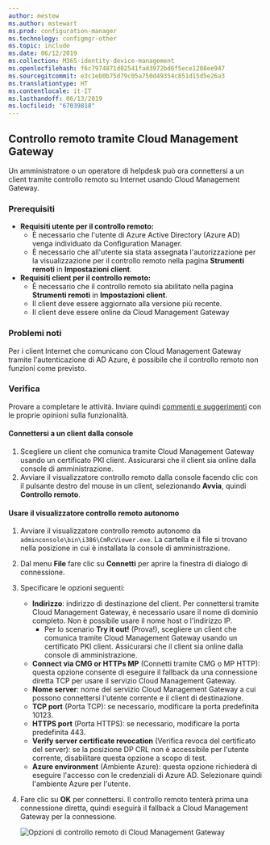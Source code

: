 ```yaml
---
author: mestew
ms.author: mstewart
ms.prod: configuration-manager
ms.technology: configmgr-other
ms.topic: include
ms.date: 06/12/2019
ms.collection: M365-identity-device-management
ms.openlocfilehash: f6c7974871d02541fad3972bd6f5ece1208ee947
ms.sourcegitcommit: e3c1eb0b75d79c05a750d49354c851d15d5e26a3
ms.translationtype: HT
ms.contentlocale: it-IT
ms.lasthandoff: 06/13/2019
ms.locfileid: "67039818"
---
```

## <a name="remote-control-anywhere-using-cloud-management-gateway"></a>Controllo remoto tramite Cloud Management Gateway
<!--4575930-->
Un amministratore o un operatore di helpdesk può ora connettersi a un client tramite controllo remoto su Internet usando Cloud Management Gateway.

### <a name="prerequisites"></a>Prerequisiti

- **Requisiti utente per il controllo remoto:**
   - È necessario che l'utente di Azure Active Directory (Azure AD) venga individuato da Configuration Manager.
   - È necessario che all'utente sia stata assegnata l'autorizzazione per la visualizzazione per il controllo remoto nella pagina **Strumenti remoti** in **Impostazioni client**.
- **Requisiti client per il controllo remoto:**
   - È necessario che il controllo remoto sia abilitato nella pagina **Strumenti remoti** in **Impostazioni client**.
   - Il client deve essere aggiornato alla versione più recente.
   - Il client deve essere online da Cloud Management Gateway

### <a name="known-issues"></a>Problemi noti

Per i client Internet che comunicano con Cloud Management Gateway tramite l'autenticazione di AD Azure, è possibile che il controllo remoto non funzioni come previsto.

### <a name="try-it-out"></a>Verifica

Provare a completare le attività. Inviare quindi [commenti e suggerimenti](/sccm/core/understand/find-help#product-feedback) con le proprie opinioni sulla funzionalità.

#### <a name="connect-to-a-client-from-the-console"></a>Connettersi a un client dalla console

1. Scegliere un client che comunica tramite Cloud Management Gateway usando un certificato PKI client. Assicurarsi che il client sia online dalla console di amministrazione. 
1. Avviare il visualizzatore controllo remoto dalla console facendo clic con il pulsante destro del mouse in un client, selezionando **Avvia**, quindi **Controllo remoto**.


#### <a name="use-the-standalone-remote-control-viewer"></a>Usare il visualizzatore controllo remoto autonomo

1. Avviare il visualizzatore controllo remoto autonomo da `adminconsole\bin\i386\CmRcViewer.exe`. La cartella e il file si trovano nella posizione in cui è installata la console di amministrazione.
1. Dal menu **File** fare clic su **Connetti** per aprire la finestra di dialogo di connessione.
1. Specificare le opzioni seguenti:
   - **Indirizzo**: indirizzo di destinazione del client. Per connettersi tramite Cloud Management Gateway, è necessario usare il nome di dominio completo. Non è possibile usare il nome host o l'indirizzo IP.
       - Per lo scenario **Try it out!** (Prova!), scegliere un client che comunica tramite Cloud Management Gateway usando un certificato PKI client. Assicurarsi che il client sia online dalla console di amministrazione.  
   - **Connect via CMG or HTTPs MP** (Connetti tramite CMG o MP HTTP): questa opzione consente di eseguire il fallback da una connessione diretta TCP per usare il servizio Cloud Management Gateway.
   - **Nome server**: nome del servizio Cloud Management Gateway a cui possono connettersi l'utente corrente e il client di destinazione.
   - **TCP port** (Porta TCP): se necessario, modificare la porta predefinita 10123.
   - **HTTPS port** (Porta HTTPS): se necessario, modificare la porta predefinita 443.
   - **Verify server certificate revocation** (Verifica revoca del certificato del server): se la posizione DP CRL non è accessibile per l'utente corrente, disabilitare questa opzione a scopo di test.
   - **Azure environment** (Ambiente Azure): questa opzione richiederà di eseguire l'accesso con le credenziali di Azure AD. Selezionare quindi l'ambiente Azure per l'utente.
1. Fare clic su **OK** per connettersi. Il controllo remoto tenterà prima una connessione diretta, quindi eseguirà il fallback a Cloud Management Gateway per la connessione. 


    ![Opzioni di controllo remoto di Cloud Management Gateway](../../media/4575930-remote-control-cmg.png)

